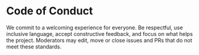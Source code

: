 # Code of Conduct

We commit to a welcoming experience for everyone. Be respectful, use inclusive language, accept constructive feedback, and focus on what helps the project.
Moderators may edit, move or close issues and PRs that do not meet these standards.
